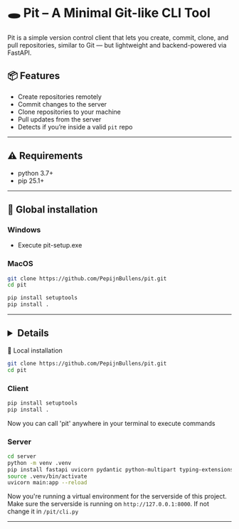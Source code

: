 # 🕳️ Pit – A Minimal Git-like CLI Tool

Pit is a simple version control client that lets you create, commit, clone, and pull repositories, similar to Git — but lightweight and backend-powered via FastAPI.

## 📦 Features

- Create repositories remotely
- Commit changes to the server
- Clone repositories to your machine
- Pull updates from the server
- Detects if you’re inside a valid `pit` repo

---

## ⚠️ Requirements

- python 3.7+
- pip 25.1+

---

## 🚀 Global installation

### Windows

- Execute pit-setup.exe

### MacOS

```bash
git clone https://github.com/PepijnBullens/pit.git
cd pit
```

```bash
pip install setuptools
pip install .
```

---

## <details>

<summary>🚀 Local installation</summary>

```bash
git clone https://github.com/PepijnBullens/pit.git
cd pit
```

### Client

```bash
pip install setuptools
pip install .
```

Now you can call 'pit' anywhere in your terminal to execute commands

### Server

```bash
cd server
python -m venv .venv
pip install fastapi uvicorn pydantic python-multipart typing-extensions
source .venv/bin/activate
uvicorn main:app --reload
```

Now you're running a virtual environment for the serverside of this project.
Make sure the serverside is running on `http://127.0.0.1:8000`. If not change it in `/pit/cli.py`

---

</details>

